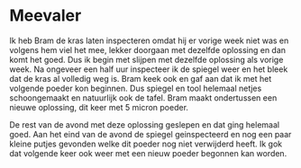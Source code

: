 # Meevaler
Ik heb Bram de kras laten inspecteren omdat hij er vorige week niet was en volgens hem viel het mee, lekker doorgaan met dezelfde oplossing en dan komt het goed. Dus ik begin met slijpen met dezelfde oplossing als vorige week. Na ongeveer een half uur inspecteer ik de spiegel weer en het bleek dat de kras al volledig weg is. Bram keek ook en gaf aan dat ik met het volgende poeder kon beginnen. Dus spiegel en tool helemaal netjes schoongemaakt en natuurlijk ook de tafel. Bram maakt ondertussen een nieuwe oplossing, dit keer met 5 micron poeder.

De rest van de avond met deze oplossing geslepen en dat ging helemaal goed. Aan het eind van de avond de spiegel geinspecteerd en nog een paar kleine putjes gevonden welke dit poeder nog niet verwijderd heeft. Ik gok dat volgende keer ook weer met een nieuw poeder begonnen kan worden.